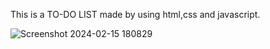 This is a TO-DO LIST made by using html,css and javascript.


![Screenshot 2024-02-15 180829](https://github.com/Priyapandeyyy/To-do-List/assets/132647631/14e17ad4-3ca2-46e1-8b16-9131ce64cf17)
